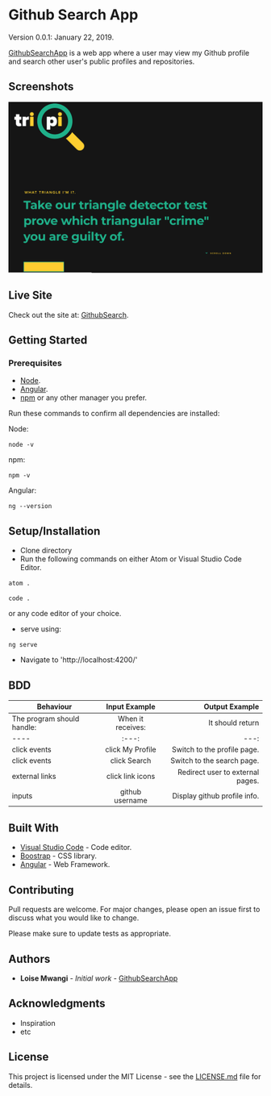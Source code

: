 # Github Search App
Version 0.0.1: January 22, 2019.

[GithubSearchApp](https://tc-mwangi.github.io/githubsearch/) is a web app where a user may view my Github profile and search other user's public profiles and repositories.

## Screenshots

![Image](https://github.com/tc-mwangi/tri-pi-IP2/blob/master/images/Screen%20Shot%202018-12-06%20at%2009.20.03.png)


## Live Site

Check out the site at: [GithubSearch](https://tc-mwangi.github.io/github-search-app/).

## Getting Started

### Prerequisites

* [Node](https://nodejs.org/en/).
* [Angular](https://angular.io/).
* [npm](https://www.npmjs.com/) or any other manager you prefer.  

Run these commands to confirm all dependencies are installed:

Node:

```
node -v
```

npm:

```
npm -v
```

Angular:

```
ng --version
```

## Setup/Installation

* Clone directory
* Run the following commands on either Atom or Visual Studio Code Editor.
```
atom .
```
```
code . 
```
or any code editor of your choice.

* serve using:
```
ng serve
```


* Navigate to 'http://localhost:4200/'

## BDD
| Behaviour                              | Input Example     | Output Example    |
|----               | :---:             |---: |
| The program should handle:    | When it receives:     | It should return  |                             
|----               | :---:             |---: |
| click events | click My Profile  | Switch to the profile page. 
| click events | click Search  | Switch to the search page.
| external links | click link icons  | Redirect user to external pages.  
| inputs | github username  | Display github profile info.  
          

## Built With

* [Visual Studio Code](https://code.visualstudio.com/) - Code editor.
* [Boostrap](https://getbootstrap.com/) - CSS library.
* [Angular](https://angular.io/) - Web Framework.


## Contributing
Pull requests are welcome. For major changes, please open an issue first to discuss what you would like to change.

Please make sure to update tests as appropriate.

## Authors

* **Loise Mwangi** - *Initial work* - [GithubSearchApp](https://github.com/tc-mwangi/)

## Acknowledgments

* Inspiration
* etc

## License

This project is licensed under the MIT License - see the [LICENSE.md](https://github.com/tc-mwangi/github-search-app/blob/master/LICENSE) file for details.
